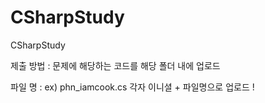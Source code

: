 # CSharpStudy
CSharpStudy

제출 방법 : 문제에 해당하는 코드를 해당 폴더 내에 업로드

파일 명 : ex) phn_iamcook.cs
         각자 이니셜 + 파일명으로 업로드 !
